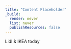 ```yaml
---
title: "Content Placeholder"
_build:
  render: never
  list: never
  publishResources: false
---
```

Lidl & IKEA today
